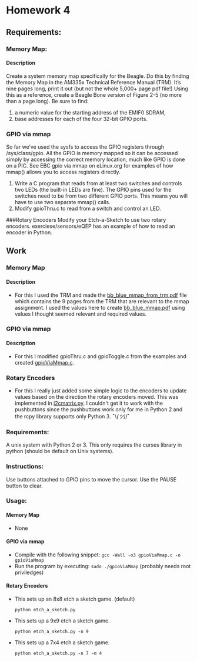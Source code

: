 # Homework 4

## Requirements:
### Memory Map:
#### Description
Create a system memory map specifically for the Beagle. Do this by finding the Memory Map in the AM335x Technical Reference Manual (TRM).  It’s nine pages long, print it out (but not the whole 5,000+ page pdf file!) Using this as a reference, create a Beagle Bone version of Figure 2-5 (no more than a page long). Be sure to find:
1. a numeric value for the starting address of the EMIF0 SDRAM,
2. base addresses for each of the four 32-bit GPIO ports.

### GPIO via mmap
So far we’ve used the sysfs to access the GPIO registers through /sys/class/gpio.  All the GPIO is memory mapped so it can be accessed simply by accessing the correct memory location, much like GPIO is done on a PIC.  See EBC gpio via mmap on eLinux.org for examples of how mmap() allows you to access registers directly.
1. Write a C program that reads from at least two switches and controls two LEDs (the built-in LEDs are fine). The GPIO pins used for the switches need to be from two different GPIO ports. This means you will have to use two separate mmap() calls.
2. Modify gpioThru.c to read from a switch and control an LED.

###Rotary Encoders
Modify your Etch-a-Sketch to use two rotary encoders. exerciese/sensors/eQEP has an example of how to read an encoder in Python.


## Work
### Memory Map
#### Description
- For this I used the TRM and made the [bb_blue_mmap_from_trm.pdf](bb_blue_mmap_from_trm.pdf) file which contains the 9 pages from the TRM that are relevant to the mmap assignment. I used the values here to create [bb_blue_mmap.pdf](bb_blue_mmap.pdf) using values I thought seemed relevant and required values.

### GPIO via mmap
#### Description
- For this I modified gpioThru.c and gpioToggle.c from the examples and created [gpioViaMmap.c](gpioViaMmap.c).

### Rotary Encoders
- For this I really just added some simple logic to the encoders to update values based on the direction the rotary encoders moved. This was implemented in [i2cmatrix.py](i2cmatrix.py). I couldn't get it to work with the pushbuttons since the pushbuttons work only for me in Python 2 and the rcpy library supports only Python 3. ¯\\_(ツ)_/¯


### Requirements:
A unix system with Python 2 or 3. This only requires the curses library in python (should be default on Unix systems).

### Instructions:
Use buttons attached to GPIO pins to move the cursor. Use the PAUSE button to clear.

### Usage:

#### Memory Map
- None

#### GPIO via mmap
- Compile with the following snippet:
	`gcc -Wall -o3 gpioViaMmap.c -o gpioViaMmap`
- Run the program by executing:
	`sudo ./gpioViaMmap` (probably needs root priviledges)

#### Rotary Encoders

- This sets up an 8x8 etch a sketch game. (default)

    `python etch_a_sketch.py`

- This sets up a 9x9 etch a sketch game.

    `python etch_a_sketch.py -n 9`

- This sets up a 7x4 etch a sketch game.

    `python etch_a_sketch.py -n 7 -m 4`



